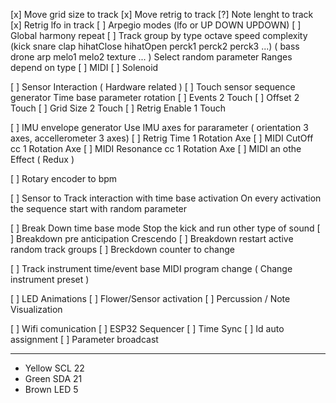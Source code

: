 [x] Move grid size to track
[x] Move retrig to track
[?] Note lenght to track
[x] Retrig lfo in track
[ ] Arpegio modes (lfo or UP DOWN UPDOWN)
[ ] Global harmony repeat
[ ] Track group by type octave speed complexity (kick snare clap hihatClose hihatOpen perck1 perck2 perck3 ...) ( bass drone arp melo1 melo2 texture ... )
    Select random parameter Ranges depend on type
  [ ] MIDI
  [ ] Solenoid

[ ] Sensor Interaction ( Hardware related )
  [ ] Touch sensor sequence generator
      Time base parameter rotation
      [ ] Events 2 Touch
      [ ] Offset 2 Touch
      [ ] Grid Size 2 Touch
      [ ] Retrig Enable 1 Touch

  [ ] IMU envelope generator
      Use IMU axes for pararameter ( orientation 3 axes, accellerometer 3 axes)
      [ ] Retrig Time 1 Rotation Axe
      [ ] MIDI CutOff cc 1 Rotation Axe
      [ ] MIDI Resonance cc 1 Rotation Axe
      [ ] MIDI an othe Effect ( Redux )

  [ ] Rotary encoder to bpm 

[ ] Sensor to Track interaction with time base activation
    On every activation the sequence start with random parameter 

[ ] Break Down time base mode 
    Stop the kick and run other type of sound 
[ ] Breakdown pre anticipation
    Crescendo
[ ] Breakdown restart active random track groups
[ ] Breckdown counter to change 

[ ] Track instrument time/event base MIDI program change ( Change instrument preset )

[ ] LED Animations
  [ ] Flower/Sensor activation
  [ ] Percussion / Note Visualization

[ ] Wifi comunication
  [ ] ESP32 Sequencer
  [ ] Time Sync
  [ ] Id auto assignment
  [ ] Parameter broadcast

  ------------------------------------------------------

  - Yellow  SCL 22 
  - Green   SDA 21 
  - Brown   LED 5